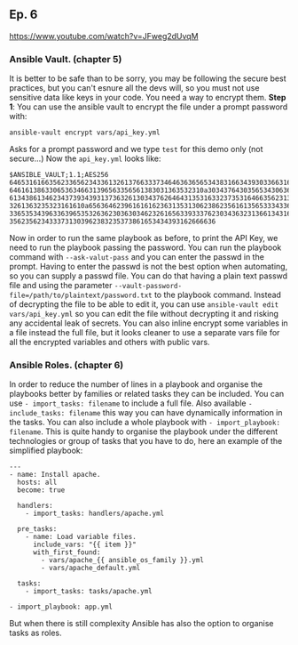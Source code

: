 ## Ep. 6
https://www.youtube.com/watch?v=JFweg2dUvqM

### Ansible Vault. (chapter 5)
It is better to be safe than to be sorry, you may be following the secure best practices, but you can't esnure all the devs will, so you must not use sensitive data like keys in your code. You need a way to encrypt them.
**Step 1**: You can use the ansible vault to encrypt the file under a prompt password with:
```
ansible-vault encrypt vars/api_key.yml
```
Asks for a prompt password and we type `test` for this demo only (not secure...)
Now the `api_key.yml` looks like: 
```
$ANSIBLE_VAULT;1.1;AES256
64653161663562336562343361326137663337346463636565343831663439303366316632386465
6461613863306536346631396563356561383031363532310a303437643035653430636134633034
61343861346234373934393137363261303437626464313531633237353164663562313765326364
3261363235323161610a656364623961616162363135313062386235616135653334336237393632
33653534396336396535326362303630346232616563393337623034363231366134316639396333
3562356234333731303962383235373861653434393162666636
```
Now in order to run the same playbook as before, to print the API Key, we need to run the playbook passing the password. You can run the playbook command with `--ask-valut-pass` and you can enter the passwd in the prompt.
Having to enter the passwd is not the best option when automating, so you can supply a passwd file.
You can do that having a plain text passwd file and using the parameter `--vault-password-file=/path/to/plaintext/password.txt` to the playbook command.
Instead of decrypting the file to be able to edit it, you can use `ansible-vault edit vars/api_key.yml` so you can edit the file without decrypting it and risking any accidental leak of secrets.
You can also inline encrypt some variables in a file instead the full file, but it looks cleaner to use a separate vars file for all the encrypted variables and others with public vars.

### Ansible Roles. (chapter 6)
In order to reduce the number of lines in a playbook and organise the playbooks better by families or related tasks they can be included.
You can use `- import_tasks: filename` to include a full file.
Also available `- include_tasks: filename` this way you can have dynamically information in the tasks.
You can also include a whole playbook with `- import_playbook: filename`.
This is quite handy to organise the playbook under the different technologies or group of tasks that you have to do, here an example of the simplified playbook:
```
---
- name: Install apache.
  hosts: all
  become: true

  handlers:
    - import_tasks: handlers/apache.yml

  pre_tasks:
    - name: Load variable files.
      include_vars: "{{ item }}"
      with_first_found: 
        - vars/apache_{{ ansible_os_family }}.yml
        - vars/apache_default.yml

  tasks:
    - import_tasks: tasks/apache.yml

- import_playbook: app.yml
```
But when there is still complexity Ansible has also the option to organise tasks as roles.
